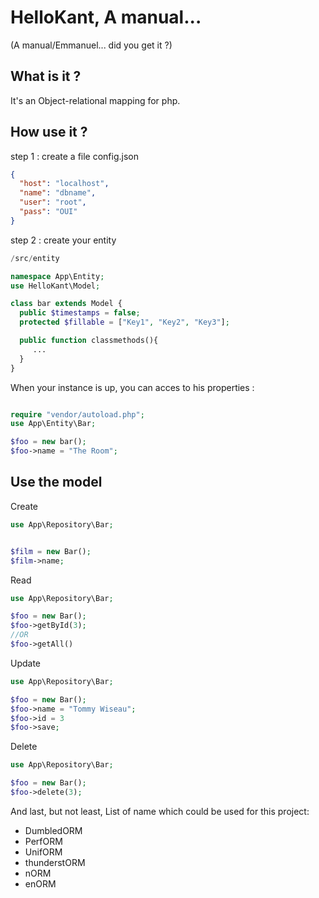 # HelloKant, A manual...

(A manual/Emmanuel... did you get it ?)

## What is it ?

It's an Object-relational mapping for php.

## How use it ?

step 1 : create a file config.json

```json
{
  "host": "localhost",
  "name": "dbname",
  "user": "root",
  "pass": "OUI"
}
```

step 2 : create your entity

```php
/src/entity

namespace App\Entity;
use HelloKant\Model;

class bar extends Model {
  public $timestamps = false;
  protected $fillable = ["Key1", "Key2", "Key3"];

  public function classmethods(){
     ...
  }
}
```

When your instance is up, you can acces to his properties :

```php

require "vendor/autoload.php";
use App\Entity\Bar;

$foo = new bar();
$foo->name = "The Room";
```

## Use the model

Create

```php
use App\Repository\Bar;


$film = new Bar();
$film->name;


```

Read

```php
use App\Repository\Bar;

$foo = new Bar();
$foo->getById(3);
//OR
$foo->getAll()

```

Update

```php
use App\Repository\Bar;

$foo = new Bar();
$foo->name = "Tommy Wiseau";
$foo->id = 3
$foo->save;

```

Delete

```php
use App\Repository\Bar;

$foo = new Bar();
$foo->delete(3);
```

And last, but not least,
List of name which could be used for this project:

- DumbledORM
- PerfORM
- UnifORM
- thunderstORM
- nORM
- enORM

